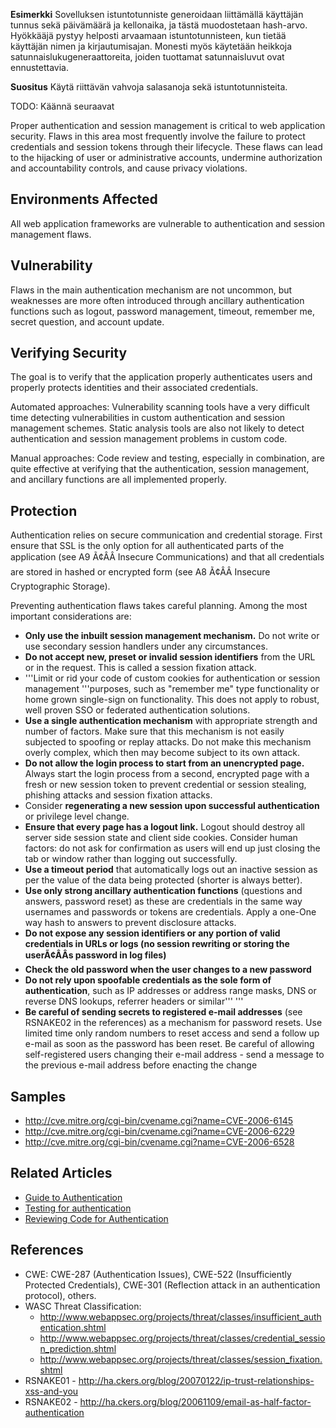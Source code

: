 **Esimerkki** Sovelluksen istuntotunniste generoidaan liittämällä
käyttäjän tunnus sekä päivämäärä ja kellonaika, ja tästä muodostetaan
hash-arvo. Hyökkääjä pystyy helposti arvaamaan istuntotunnisteen, kun
tietää käyttäjän nimen ja kirjautumisajan. Monesti myös käytetään
heikkoja satunnaislukugeneraattoreita, joiden tuottamat satunnaisluvut
ovat ennustettavia.

**Suositus** Käytä riittävän vahvoja salasanoja sekä istuntotunnisteita.

TODO: Käännä seuraavat

Proper authentication and session management is critical to web
application security. Flaws in this area most frequently involve the
failure to protect credentials and session tokens through their
lifecycle. These flaws can lead to the hijacking of user or
administrative accounts, undermine authorization and accountability
controls, and cause privacy violations.

## Environments Affected

All web application frameworks are vulnerable to authentication and
session management flaws.

## Vulnerability

Flaws in the main authentication mechanism are not uncommon, but
weaknesses are more often introduced through ancillary authentication
functions such as logout, password management, timeout, remember me,
secret question, and account update.

## Verifying Security

The goal is to verify that the application properly authenticates users
and properly protects identities and their associated credentials.

Automated approaches: Vulnerability scanning tools have a very difficult
time detecting vulnerabilities in custom authentication and session
management schemes. Static analysis tools are also not likely to detect
authentication and session management problems in custom code.

Manual approaches: Code review and testing, especially in combination,
are quite effective at verifying that the authentication, session
management, and ancillary functions are all implemented properly.

## Protection

Authentication relies on secure communication and credential storage.
First ensure that SSL is the only option for all authenticated parts of
the application (see A9 Ã¢ÂÂ Insecure Communications) and that all
credentials are stored in hashed or encrypted form (see A8 Ã¢ÂÂ
Insecure Cryptographic Storage).

Preventing authentication flaws takes careful planning. Among the most
important considerations are:

  - **Only use the inbuilt session management mechanism.** Do not write
    or use secondary session handlers under any circumstances.
  - **Do not accept new, preset or invalid session identifiers** from
    the URL or in the request. This is called a session fixation attack.
  - '''Limit or rid your code of custom cookies for authentication or
    session management '''purposes, such as "remember me" type
    functionality or home grown single-sign on functionality. This does
    not apply to robust, well proven SSO or federated authentication
    solutions.
  - **Use a single authentication mechanism** with appropriate strength
    and number of factors. Make sure that this mechanism is not easily
    subjected to spoofing or replay attacks. Do not make this mechanism
    overly complex, which then may become subject to its own attack.
  - **Do not allow the login process to start from an unencrypted
    page.** Always start the login process from a second, encrypted page
    with a fresh or new session token to prevent credential or session
    stealing, phishing attacks and session fixation attacks.
  - Consider **regenerating a new session upon successful
    authentication** or privilege level change.
  - **Ensure that every page has a logout link.** Logout should destroy
    all server side session state and client side cookies. Consider
    human factors: do not ask for confirmation as users will end up just
    closing the tab or window rather than logging out successfully.
  - **Use a timeout period** that automatically logs out an inactive
    session as per the value of the data being protected (shorter is
    always better).
  - **Use only strong ancillary authentication functions** (questions
    and answers, password reset) as these are credentials in the same
    way usernames and passwords or tokens are credentials. Apply a
    one-One way hash to answers to prevent disclosure attacks.
  - **Do not expose any session identifiers or any portion of valid
    credentials in URLs or logs (no session rewriting or storing the
    userÃ¢ÂÂs password in log files)**
  - **Check the old password when the user changes to a new password**
  - **Do not rely upon spoofable credentials as the sole form of
    authentication**, such as IP addresses or address range masks, DNS
    or reverse DNS lookups, referrer headers or similar''' '''
  - **Be careful of sending secrets to registered e-mail addresses**
    (see RSNAKE02 in the references) as a mechanism for password resets.
    Use limited time only random numbers to reset access and send a
    follow up e-mail as soon as the password has been reset. Be careful
    of allowing self-registered users changing their e-mail address -
    send a message to the previous e-mail address before enacting the
    change

## Samples

  - <http://cve.mitre.org/cgi-bin/cvename.cgi?name=CVE-2006-6145>
  - <http://cve.mitre.org/cgi-bin/cvename.cgi?name=CVE-2006-6229>
  - <http://cve.mitre.org/cgi-bin/cvename.cgi?name=CVE-2006-6528>

## Related Articles

  - [Guide to Authentication](Guide_to_Authentication "wikilink")
  - [Testing for authentication](Testing_for_authentication "wikilink")
  - [Reviewing Code for
    Authentication](Reviewing_Code_for_Authentication "wikilink")

## References

  - CWE: CWE-287 (Authentication Issues), CWE-522 (Insufficiently
    Protected Credentials), CWE-301 (Reflection attack in an
    authentication protocol), others.
  - WASC Threat Classification:
      - <http://www.webappsec.org/projects/threat/classes/insufficient_authentication.shtml>
      - <http://www.webappsec.org/projects/threat/classes/credential_session_prediction.shtml>
      - <http://www.webappsec.org/projects/threat/classes/session_fixation.shtml>
  - RSNAKE01 -
    <http://ha.ckers.org/blog/20070122/ip-trust-relationships-xss-and-you>
  - RSNAKE02 -
    <http://ha.ckers.org/blog/20061109/email-as-half-factor-authentication>